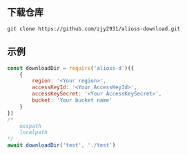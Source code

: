 <!--
 * @Description:
 * @Version: 1.0.0
 * @Autor: zhangjy
 * @Date: 2023-01-11 14:24:53
 * @LastEditors: zhangjy
 * @LastEditTime: 2023-01-11 14:39:29
-->

## 下载仓库

`git clone https://github.com/zjy2931/alioss-download.git`

## 示例

```js
const downloadDir = require('alioss-d')({
    {
        region: '<Your region>',
        accessKeyId: '<Your AccessKeyId>',
        accessKeySecret: '<Your AccessKeySecret>',
        bucket: 'Your bucket name'
    }
})
/* 
    osspath
    localpath
*/
await downloadDir('test', './test')
```
